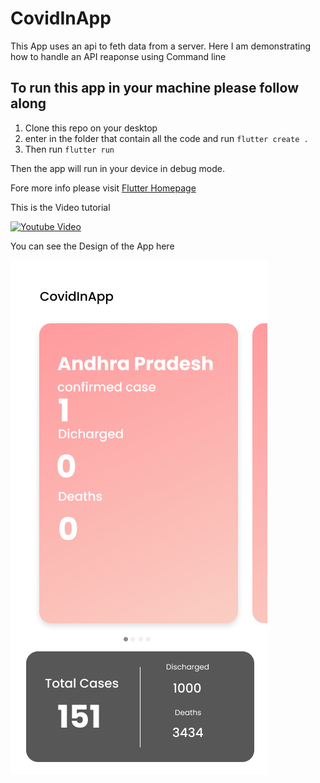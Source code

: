 # CovidInApp
This App uses an api to feth data from a server.
Here I am demonstrating how to handle an API reaponse using Command line

## To run this app in your machine please follow along

1. Clone this repo on your desktop
2. enter in the folder that contain all the code and run `flutter create .`
3. Then run `flutter run`

Then the app will run in your device in debug mode.

Fore more info please visit [Flutter Homepage](www.flutter.dev)

This is the Video tutorial

[![Youtube Video](http://img.youtube.com/vi/tyVHYVSs6u0/0.jpg)](http://www.youtube.com/watch?v=tyVHYVSs6u0)

You can see the Design of the App here

![App Design](assets/design.png)
